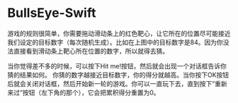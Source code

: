 # BullsEye-Swift
游戏的规则很简单，你需要拖动滑动条上的红色靶心，让它所在的位置尽可能接近我们设定的目标数字（每次随机生成）。比如在上图中的目标数字是84。因为你没法直接看到滑动条上靶心所在位置的数字，所以就得去猜。

当你觉得差不多的时候，可以按下Hit me!按钮，然后就会出现一个对话框告诉你猜的结果如何。
你猜的数字越接近目标数字，你的得分就越高。当你按下OK按钮后就会关闭对话框，然后开始新一轮的游戏。你可以一直玩下去，直到按下”重新来过“按钮（左下角的那个），它会把累积得分重置为0。
